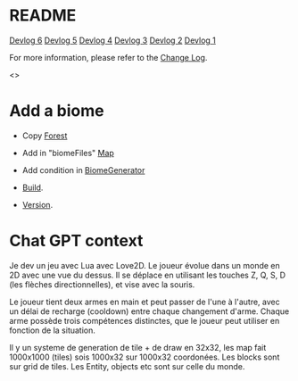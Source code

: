 # README

[Devlog 6](https://x.com/RouretLucas/status/1888245328945545678)
[Devlog 5](https://x.com/RouretLucas/status/1884920421935440013)
[Devlog 4](https://x.com/RouretLucas/status/1881482573702181078)
[Devlog 3](https://x.com/RouretLucas/status/1880910273344921634)
[Devlog 2](https://x.com/RouretLucas/status/1879574680069423314)
[Devlog 1](https://x.com/RouretLucas/status/1878382230906511366)

For more information, please refer to the [Change Log](CHANGELOG.md).

<>
# Add a biome

- Copy [Forest](engine\map\biomes\forest.lua)
- Add in "biomeFiles" [Map](engine\map\map.lua)
- Add condition in [BiomeGenerator](engine\map\biomeGenerator.lua)

- [Build](build.bat).
- [Version](version.txt).


# Chat GPT context
Je dev un jeu avec Lua avec Love2D.
Le joueur évolue dans un monde en 2D avec une vue du dessus. Il se déplace en utilisant les touches Z, Q, S, D (les flèches directionnelles), et vise avec la souris.

Le joueur tient deux armes en main et peut passer de l'une à l'autre, avec un délai de recharge (cooldown) entre chaque changement d'arme. Chaque arme possède trois compétences distinctes, que le joueur peut utiliser en fonction de la situation.

Il y un systeme de generation de tile + de draw en 32x32, les map fait 1000x1000 (tiles) sois 1000x32 sur 1000x32 coordonées.
Les blocks sont sur grid de tiles. 
Les Entity, objects etc sont sur celle du monde.
